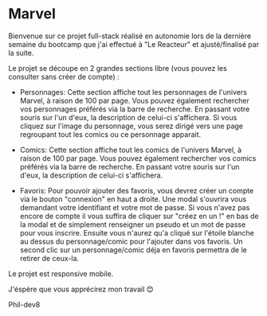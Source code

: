 # Marvel

Bienvenue sur ce projet full-stack réalisé en autonomie lors de la dernière semaine du bootcamp que j'ai effectué à "Le Reacteur" et ajusté/finalisé par la suite.

Le projet se découpe en 2 grandes sections libre (vous pouvez les consulter sans créer de compte) :

- Personnages:
  Cette section affiche tout les personnages de l'univers Marvel, à raison de 100 par page.
  Vous pouvez également rechercher vos personnages préférés via la barre de recherche.
  En passant votre souris sur l'un d'eux, la description de celui-ci s'affichera.
  Si vous cliquez sur l'image du personnage, vous serez dirigé vers une page regroupant tout les comics ou ce personnage apparait.

- Comics:
  Cette section affiche tout les comics de l'univers Marvel, à raison de 100 par page.
  Vous pouvez également rechercher vos comics préférés via la barre de recherche.
  En passant votre souris sur l'un d'eux, la description de celui-ci s'affichera.

- Favoris:
  Pour pouvoir ajouter des favoris, vous devrez créer un compte via le bouton "connexion" en haut a droite.
  Une modal s'ouvrira vous demandant votre identifiant et votre mot de passe. Si vous n'avez pas encore de compte il vous suffira de cliquer sur "créez en un !" en bas de la modal et de simplement renseigner un pseudo et un mot de passe pour vous inscrire. Ensuite vous n'aurez qu'a cliqué sur l'étoile blanche au dessus du personnage/comic pour l'ajouter dans vos favoris. Un second clic sur un personnage/comic déja en favoris permettra de le retirer de ceux-la.

Le projet est responsive mobile.

J'éspère que vous apprécirez mon travail 😊

Phil-dev8
